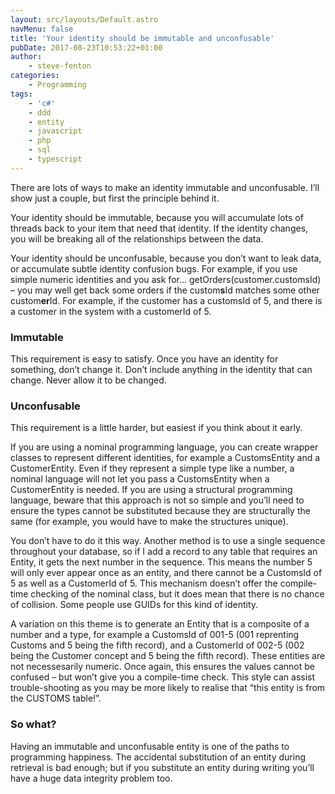 ```yaml
---
layout: src/layouts/Default.astro
navMenu: false
title: 'Your identity should be immutable and unconfusable'
pubDate: 2017-08-23T10:53:22+01:00
author:
    - steve-fenton
categories:
    - Programming
tags:
    - 'c#'
    - ddd
    - entity
    - javascript
    - php
    - sql
    - typescript
---
```


There are lots of ways to make an identity immutable and unconfusable. I’ll show just a couple, but first the principle behind it.

Your identity should be immutable, because you will accumulate lots of threads back to your item that need that identity. If the identity changes, you will be breaking all of the relationships between the data.

Your identity should be unconfusable, because you don’t want to leak data, or accumulate subtle identity confusion bugs. For example, if you use simple numeric identities and you ask for… getOrders(customer.customsId) – you may well get back some orders if the custom**s**Id matches some other custom**er**Id. For example, if the customer has a customsId of 5, and there is a customer in the system with a customerId of 5.

### Immutable

This requirement is easy to satisfy. Once you have an identity for something, don’t change it. Don’t include anything in the identity that can change. Never allow it to be changed.

### Unconfusable

This requirement is a little harder, but easiest if you think about it early.

If you are using a nominal programming language, you can create wrapper classes to represent different identities, for example a CustomsEntity and a CustomerEntity. Even if they represent a simple type like a number, a nominal language will not let you pass a CustomsEntity when a CustomerEntity is needed. If you are using a structural programming language, beware that this approach is not so simple and you’ll need to ensure the types cannot be substituted because they are structurally the same (for example, you would have to make the structures unique).

You don’t have to do it this way. Another method is to use a single sequence throughout your database, so if I add a record to any table that requires an Entity, it gets the next number in the sequence. This means the number 5 will only ever appear once as an entity, and there cannot be a CustomsId of 5 as well as a CustomerId of 5. This mechanism doesn’t offer the compile-time checking of the nominal class, but it does mean that there is no chance of collision. Some people use GUIDs for this kind of identity.

A variation on this theme is to generate an Entity that is a composite of a number and a type, for example a CustomsId of 001-5 (001 reprenting Customs and 5 being the fifth record), and a CustomerId of 002-5 (002 being the Customer concept and 5 being the fifth record). These entities are not necessesarily numeric. Once again, this ensures the values cannot be confused – but won’t give you a compile-time check. This style can assist trouble-shooting as you may be more likely to realise that “this entity is from the CUSTOMS table!”.

### So what?

Having an immutable and unconfusable entity is one of the paths to programming happiness. The accidental substitution of an entity during retrieval is bad enough; but if you substitute an entity during writing you’ll have a huge data integrity problem too.